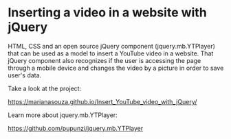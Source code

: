 # Inserting a video in a website with jQuery

HTML, CSS and an open source jQuery component (jquery.mb.YTPlayer) that can be used as a model to insert a YouTube video in a website. That jQuery component also recognizes if the user is accessing the page through a mobile device and changes the video by a picture in order to save user's data.

Take a look at the project:

https://marianasouza.github.io/Insert_YouTube_video_with_jQuery/


Learn more about jquery.mb.YTPlayer:

https://github.com/pupunzi/jquery.mb.YTPlayer
